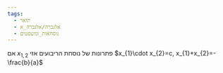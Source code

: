 ```yaml
---
tags:
  - תואר
  - אלגברה/אלגברה_א
  - נוסחאות_ומשפטים
---
```

אם $x_{1,2}$ פתרונות של נוסחת הריבועים אזי
$x_{1}\cdot x_{2}=c, x_{1}+x_{2}=-\frac{b}{a}$